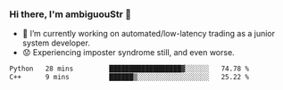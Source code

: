 ### Hi there, I'm ambiguouStr 👋

<!--
**ambiguoustexture/ambiguoustexture** is a ✨ _special_ ✨ repository because its `README.md` (this file) appears on your GitHub profile.

Here are some ideas to get you started:
-->
- 🔭 I’m currently working on automated/low-latency trading as a junior system developer.
- :worried: Experiencing imposter syndrome still, and even worse.

<!--START_SECTION:waka-->

```txt
Python   28 mins         ██████████████████▓░░░░░░   74.78 %
C++      9 mins          ██████▒░░░░░░░░░░░░░░░░░░   25.22 %
```

<!--END_SECTION:waka-->
